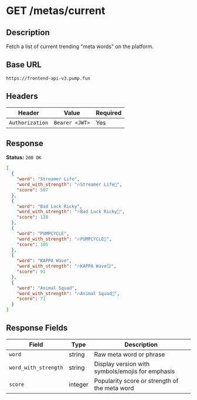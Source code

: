 # GET /metas/current

## Description
Fetch a list of current trending "meta words" on the platform.

## Base URL
`https://frontend-api-v3.pump.fun`

## Headers
| Header | Value | Required |
|--------|-------|----------|
| `Authorization` | `Bearer <JWT>` | Yes |

## Response
**Status:** `200 OK`

```json
[
  {
    "word": "Streamer Life",
    "word_with_strength": "🔥Streamer Life🎥",
    "score": 507
  },
  {
    "word": "Bad Luck Ricky",
    "word_with_strength": "🔥Bad Luck Ricky🦊",
    "score": 128
  },
  {
    "word": "PUMPCYCLE",
    "word_with_strength": "🔥PUMPCYCLE🔁",
    "score": 105
  },
  {
    "word": "KAPPA Wave",
    "word_with_strength": "🔥KAPPA Wave😏",
    "score": 91
  },
  {
    "word": "Animal Squad",
    "word_with_strength": "🔥Animal Squad🦴",
    "score": 71
  }
]
```

## Response Fields
| Field | Type | Description |
|-------|------|-------------|
| `word` | string | Raw meta word or phrase |
| `word_with_strength` | string | Display version with symbols/emojis for emphasis |
| `score` | integer | Popularity score or strength of the meta word |
